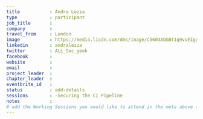 ```yaml
---
title           : Andra Lezza
type            : participant
job_title       :
company         :
travel_from     : London
image           : https://media.licdn.com/dms/image/C5603AQGBt1q9vvEIgg/profile-displayphoto-shrink_800_800/0?e=1562803200&v=beta&t=0EK8FQSXvhn5Et6jG1031dWa46JlcmOc_GRPv0rZ3jM
linkedin        : andralezza
twitter         : ALL_Sec_geek
facebook        :
website         :
email           :
project_leader  :
chapter_leader  :
eventbrite_id   :
status          : add-details
sessions        : -Securing the CI Pipeline
notes           :
# add the Working Sessions you would like to attend in the meta above (use the session's title) e.g. sessions (one per line): -Security Playbooks Diagrams -Hackathon Daily Sessions
---
```


<!-- put more details about participant here -->
